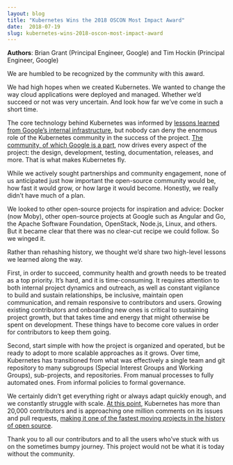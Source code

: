 ```yaml
---
layout: blog
title: "Kubernetes Wins the 2018 OSCON Most Impact Award"
date:  2018-07-19
slug: kubernetes-wins-2018-oscon-most-impact-award
---
```


**Authors**: Brian Grant (Principal Engineer, Google) and Tim Hockin (Principal Engineer, Google)

We are humbled to be recognized by the community with this award.

We had high hopes when we created Kubernetes. We wanted to change the way cloud applications were deployed and managed. Whether we’d succeed or not was very uncertain. And look how far we’ve come in such a short time.

The core technology behind Kubernetes was informed by [lessons learned from Google’s internal infrastructure](https://ai.google/research/pubs/pub44843), but nobody can deny the enormous role of the Kubernetes community in the success of the project. [The community, of which Google is a part](https://k8s.devstats.cncf.io/d/8/company-statistics-by-repository-group?orgId=1), now drives every aspect of the project: the design, development, testing, documentation, releases, and more. That is what makes Kubernetes fly.

While we actively sought partnerships and community engagement, none of us anticipated just how important the open-source community would be, how fast it would grow, or how large it would become. Honestly,  we really didn’t have much of a plan.

We looked to other open-source projects for inspiration and advice: Docker (now Moby), other open-source projects at Google such as Angular and Go, the Apache Software Foundation, OpenStack, Node.js, Linux, and others. But it became clear that there was no clear-cut recipe we could follow. So we winged it.

Rather than rehashing history, we thought we’d share two high-level lessons we learned along the way.

First, in order to succeed, community health and growth needs to be treated as a top priority. It’s hard, and it is time-consuming. It requires attention to both internal project dynamics and outreach, as well as constant vigilance to build and sustain relationships, be inclusive, maintain open communication, and remain responsive to contributors and users. Growing existing contributors and onboarding new ones is critical to sustaining project growth, but that takes time and energy that might otherwise be spent on development. These things have to become core values in order for contributors to keep them going.

Second, start simple with how the project is organized and operated, but be ready to adopt to more scalable approaches as it grows. Over time, Kubernetes has transitioned from what was effectively a single team and git repository to many subgroups (Special Interest Groups and Working Groups), sub-projects, and repositories. From manual processes to fully automated ones. From informal policies to formal governance.

We certainly didn’t get everything right or always adapt quickly enough, and we constantly struggle with scale. [At this point](https://k8s.devstats.cncf.io/d/24/overall-project-statistics?orgId=1), Kubernetes has more than 20,000 contributors and is approaching one million comments on its issues and pull requests, [making it one of the fastest moving projects in the history of open source](https://www.cncf.io/blog/2017/02/27/measuring-popularity-kubernetes-using-bigquery/).

Thank you to all our contributors and to all the users who’ve stuck with us on the sometimes bumpy journey. This project would not be what it is today without the community.
